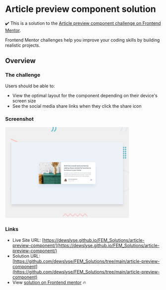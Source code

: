 # Article preview component solution


:heavy_check_mark: This is a solution to the [Article preview component challenge on Frontend Mentor](https://www.frontendmentor.io/challenges/article-preview-component-dYBN_pYFT).

Frontend Mentor challenges help you improve your coding skills by building realistic projects. 

## Overview

### The challenge

Users should be able to:

- View the optimal layout for the component depending on their device's screen size
- See the social media share links when they click the share icon

### Screenshot

<img src="./design/desktop-preview.jpg" alt="screenshot" width="400"/>
  
### Links

- Live Site URL: [https://dewslyse.github.io/FEM_Solutions/article-preview-component/](https://dewslyse.github.io/FEM_Solutions/article-preview-component/)
- Solution URL: [https://github.com/dewslyse/FEM_Solutions/tree/main/article-preview-component](https://github.com/dewslyse/FEM_Solutions/tree/main/article-preview-component)
- View [solution on Frontend mentor]() :fire:

<!-- ### Built with

- Semantic HTML5 markup
- SASS
- Flexbox
- CSS Grid
- Mobile-first workflow 
